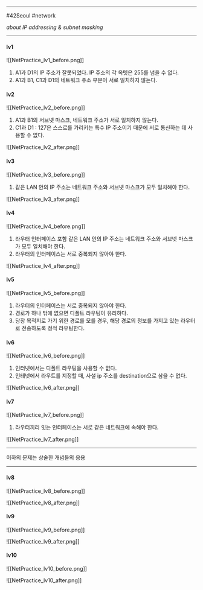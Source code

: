 
---

#42Seoul #network 

*about IP addressing & subnet masking*

---

#### lv1

![[NetPractice_lv1_before.png]]

1. A1과 D1의 IP 주소가 잘못되었다. IP 주소의 각 옥텟은 255를 넘을 수 없다.
2. A1과 B1, C1과 D1의 네트워크 주소 부분이 서로 일치하지 않는다.

#### lv2

![[NetPractice_lv2_before.png]]

1. A1과 B1의 서브넷 마스크, 네트워크 주소가 서로 일치하지 않는다.
2. C1과 D1 : 127은 스스로를 가리키는 특수 IP 주소이기 때문에 서로 통신하는 데 사용할 수 없다.

![[NetPractice_lv2_after.png]]

#### lv3

![[NetPractice_lv3_before.png]]

1. 같은 LAN 안의 IP 주소는 네트워크 주소와 서브넷 마스크가 모두 일치해야 한다.

![[NetPractice_lv3_after.png]]

#### lv4

![[NetPractice_lv4_before.png]]

1. 라우터 인터페이스 포함 같은 LAN 안의 IP 주소는 네트워크 주소와 서브넷 마스크가 모두 일치해야 한다.
2. 라우터의 인터페이스는 서로 중복되지 않아야 한다.

![[NetPractice_lv4_after.png]]

#### lv5

![[NetPractice_lv5_before.png]]

1. 라우터의 인터페이스는 서로 중복되지 않아야 한다.
2. 경로가 하나 밖에 없으면 디폴트 라우팅이 유리하다.
3. 당장 목적지로 가기 위한 경로를 모를 경우, 해당 경로의 정보를 가지고 있는 라우터로 전송하도록 정적 라우팅한다.

#### lv6

![[NetPractice_lv6_before.png]]

1. 인터넷에서는 디폴트 라우팅을 사용할 수 없다.
2. 인테넷에서 라우트를 지정할 때, 사설 ip 주소를 destination으로 삼을 수 없다.

![[NetPractice_lv6_after.png]]

#### lv7

![[NetPractice_lv7_before.png]]

1. 라우터끼리 잇는 인터페이스는 서로 같은 네트워크에 속해야 한다.

![[NetPractice_lv7_after.png]]

---

이하의 문제는 상술한 개념들의 응용

---

#### lv8

![[NetPractice_lv8_before.png]]

![[NetPractice_lv8_after.png]]

#### lv9

![[NetPractice_lv9_before.png]]

![[NetPractice_lv9_after.png]]

#### lv10

![[NetPractice_lv10_before.png]]

![[NetPractice_lv10_after.png]]